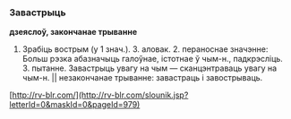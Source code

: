 ### Завастрыць
**дзеяслоў, закончанае трыванне**

1. Зрабіць вострым (у 1 знач.). З. аловак. 2. пераноснае значэнне: Больш рэзка абазначыць галоўнае, істотнае ў чым-н., падкрэсліць. З. пытанне. Завастрыць увагу на чым — сканцэнтраваць увагу на чым-н. || незакончанае трыванне: завастраць і завострываць.

<a rel="author">[http://rv-blr.com/](http://rv-blr.com/slounik.jsp?letterId=0&maskId=0&pageId=979)</a>
